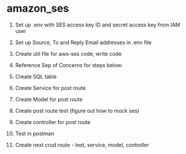 # amazon_ses

1. Set up .env with SES access key ID and secret access key from IAM user
2. Set up Source, To and Reply Email addresses in .env file
3. Create util file for aws-ses code, write code
4. Reference Sep of Concerns for steps below:

5. Create SQL table
6. Create Service for post route
7. Create Model for post route

8. Create post route test (figure out how to mock ses)
9. Create controller for post route
10. Test in postman
11. Create next crud route - test, service, model, controller 
